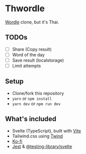 # Thwordle

[Wordle](https://www.powerlanguage.co.uk/wordle/) clone, but it's Thai.

## TODOs

- [ ] Share (Copy result)
- [ ] Word of the day
- [ ] Save result (localstorage)
- [ ] Limit attempts

## Setup

- Clone/fork this repository
- `yarn` or `npm install`
- `yarn dev` or `npm run dev`

## What's included

- Svelte (TypeScript), built with [Vite](https://vitejs.dev)
- Tailwind.css using [Twind](https://twind.dev)
- [Ko-fi](https://ko-fi.com)
- [Jest](https://jestjs.io) & [@testing-library/svelte](https://testing-library.com/docs/svelte-testing-library)
